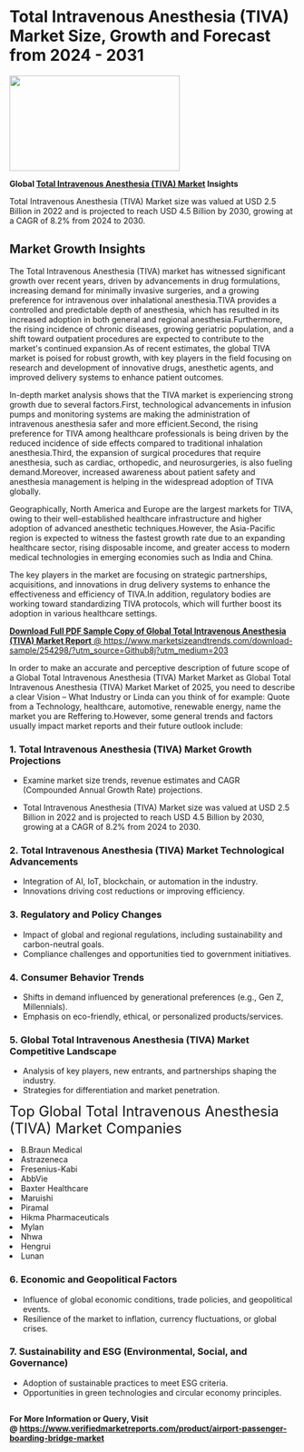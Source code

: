 <H1>Total Intravenous Anesthesia (TIVA) Market Size, Growth and Forecast from 2024 - 2031</H1><img class="aligncenter size-medium wp-image-584254" src="https://thirdeyenews.in/wp-content/uploads/2024/09/Global-Market-Research-300x168.jpeg" alt="" width="300" height="168" /><p><strong>Global&nbsp;<a href="https://www.marketsizeandtrends.com/download-sample/254298/?utm_source=Github8j?utm_medium=203">Total Intravenous Anesthesia (TIVA) Market</a> Insights</strong></p><p>Total Intravenous Anesthesia (TIVA) Market size was valued at USD 2.5 Billion in 2022 and is projected to reach USD 4.5 Billion by 2030, growing at a CAGR of 8.2% from 2024 to 2030.</p><p><h2>Market Growth Insights</h2> <p>The Total Intravenous Anesthesia (TIVA) market has witnessed significant growth over recent years, driven by advancements in drug formulations, increasing demand for minimally invasive surgeries, and a growing preference for intravenous over inhalational anesthesia.TIVA provides a controlled and predictable depth of anesthesia, which has resulted in its increased adoption in both general and regional anesthesia.Furthermore, the rising incidence of chronic diseases, growing geriatric population, and a shift toward outpatient procedures are expected to contribute to the market's continued expansion.As of recent estimates, the global TIVA market is poised for robust growth, with key players in the field focusing on research and development of innovative drugs, anesthetic agents, and improved delivery systems to enhance patient outcomes.</p> <p><a href="#"></a></p> <p>In-depth market analysis shows that the TIVA market is experiencing strong growth due to several factors.First, technological advancements in infusion pumps and monitoring systems are making the administration of intravenous anesthesia safer and more efficient.Second, the rising preference for TIVA among healthcare professionals is being driven by the reduced incidence of side effects compared to traditional inhalation anesthesia.Third, the expansion of surgical procedures that require anesthesia, such as cardiac, orthopedic, and neurosurgeries, is also fueling demand.Moreover, increased awareness about patient safety and anesthesia management is helping in the widespread adoption of TIVA globally.</p> <p>Geographically, North America and Europe are the largest markets for TIVA, owing to their well-established healthcare infrastructure and higher adoption of advanced anesthetic techniques.However, the Asia-Pacific region is expected to witness the fastest growth rate due to an expanding healthcare sector, rising disposable income, and greater access to modern medical technologies in emerging economies such as India and China.</p> <p>The key players in the market are focusing on strategic partnerships, acquisitions, and innovations in drug delivery systems to enhance the effectiveness and efficiency of TIVA.In addition, regulatory bodies are working toward standardizing TIVA protocols, which will further boost its adoption in various healthcare settings.</p> <p><a href="#"></p><p><span class=""><strong>Download Full PDF Sample Copy of Global Total Intravenous Anesthesia (TIVA) Market Report</strong> @ <a href="https://www.marketsizeandtrends.com/download-sample/254298/?utm_source=Github8j?utm_medium=203" target="_blank">https://www.marketsizeandtrends.com/download-sample/254298/?utm_source=Github8j?utm_medium=203</a></span></p><p>In order to make an accurate and perceptive description of future scope of a Global&nbsp;Total Intravenous Anesthesia (TIVA) Market Market as Global&nbsp;Total Intravenous Anesthesia (TIVA) Market Market of 2025, you need to describe a clear Vision &ndash; What Industry or Linda can you think of for example: Quote from a Technology, healthcare, automotive, renewable energy, name the market you are Reffering to.However, some general trends and factors usually impact market reports and their future outlook include:</p><h3>1.&nbsp;<strong>Total Intravenous Anesthesia (TIVA) Market Growth Projections</strong></h3><ul><li>Examine market size trends, revenue estimates and CAGR (Compounded Annual Growth Rate) projections.</li><li><p>Total Intravenous Anesthesia (TIVA) Market size was valued at USD 2.5 Billion in 2022 and is projected to reach USD 4.5 Billion by 2030, growing at a CAGR of 8.2% from 2024 to 2030.</p></li></ul><h3>2.&nbsp;<strong>Total Intravenous Anesthesia (TIVA) Market Technological Advancements</strong></h3><ul><li>Integration of AI, IoT, blockchain, or automation in the industry.</li><li>Innovations driving cost reductions or improving efficiency.</li></ul><h3>3.&nbsp;<strong>Regulatory and Policy Changes</strong></h3><ul><li>Impact of global and regional regulations, including sustainability and carbon-neutral goals.</li><li>Compliance challenges and opportunities tied to government initiatives.</li></ul><h3>4.&nbsp;<strong>Consumer Behavior Trends</strong></h3><ul><li>Shifts in demand influenced by generational preferences (e.g., Gen Z, Millennials).</li><li>Emphasis on eco-friendly, ethical, or personalized products/services.</li></ul><h3>5.&nbsp;<strong>Global Total Intravenous Anesthesia (TIVA) Market Competitive Landscape</strong></h3><ul><li>Analysis of key players, new entrants, and partnerships shaping the industry.</li><li>Strategies for differentiation and market penetration.</li></ul><p data-pm-slice="1 1 []"><span style="color: inherit; font-family: inherit; font-size: 25px;">Top Global Total Intravenous Anesthesia (TIVA) Market Companies</span></p><div class="" data-test-id=""><p><li>B.Braun Medical</li><li> Astrazeneca</li><li> Fresenius-Kabi</li><li> AbbVie</li><li> Baxter Healthcare</li><li> Maruishi</li><li> Piramal</li><li> Hikma Pharmaceuticals</li><li> Mylan</li><li> Nhwa</li><li> Hengrui</li><li> Lunan</li></p></div><h3>6.&nbsp;<strong>Economic and Geopolitical Factors</strong></h3><ul><li>Influence of global economic conditions, trade policies, and geopolitical events.</li><li>Resilience of the market to inflation, currency fluctuations, or global crises.</li></ul><h3>7.&nbsp;<strong>Sustainability and ESG (Environmental, Social, and Governance)</strong></h3><ul><li>Adoption of sustainable practices to meet ESG criteria.</li><li>Opportunities in green technologies and circular economy principles.</li></ul><h2><strong style="font-size: 14px;">For More Information or Query, Visit @&nbsp;</strong><a style="background-color: #ffffff; font-size: 14px;" href="https://www.marketsizeandtrends.com/report/total-intravenous-anesthesia-tiva-market/" target="_blank">https://www.verifiedmarketreports.com/product/airport-passenger-boarding-bridge-market</a></h2>